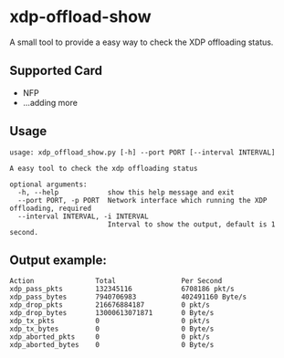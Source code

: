 # xdp-offload-show
A small tool to provide a easy way to check the XDP offloading status.

## Supported Card

- NFP
- ...adding more

## Usage
```shell
usage: xdp_offload_show.py [-h] --port PORT [--interval INTERVAL]

A easy tool to check the xdp offloading status

optional arguments:
  -h, --help            show this help message and exit
  --port PORT, -p PORT  Network interface which running the XDP offloading, required
  --interval INTERVAL, -i INTERVAL
                        Interval to show the output, default is 1 second.
```

## Output example:
```shell
Action               Total                Per Second
xdp_pass_pkts        132345116            6708186 pkt/s
xdp_pass_bytes       7940706983           402491160 Byte/s
xdp_drop_pkts        216676884187         0 pkt/s
xdp_drop_bytes       13000613071871       0 Byte/s
xdp_tx_pkts          0                    0 pkt/s
xdp_tx_bytes         0                    0 Byte/s
xdp_aborted_pkts     0                    0 pkt/s
xdp_aborted_bytes    0                    0 Byte/s
```
